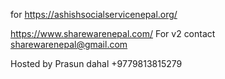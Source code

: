 for  https://ashishsocialservicenepal.org/

https://www.sharewarenepal.com/
For v2 contact sharewarenepal@gmail.com

Hosted by Prasun dahal 
+9779813815279
